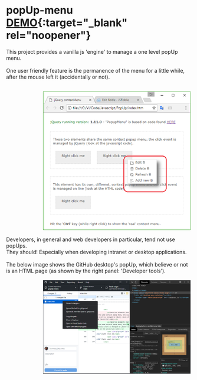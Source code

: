 
# popUp-menu [DEMO](https://cogit-ergo-sum.github.io/popUp-menu/){:target="_blank" rel="noopener"}
This project provides a vanilla js 'engine' to manage a one level popUp menu.<br> 
<br>
One user friendly feature is the permanence of the menu for a little while, after the mouse left it (accidentally or not).<br> 
<br>

<img src="./images/PopUp-menu.png" alt="drawing" style="display: block; margin-left: 100px; auto;width:400px;" class="center"/>
<!-- ![GitHub](/PopUp-menu.png =10x) -->
<!-- # Format: ![Alt Text](url) -->

<br>
Developers, in general and web developers in particular, tend not use popUps.<br>
They should! Especially when developing intranet or desktop applications.<br>
<br>
The below image shows the GitHub desktop's popUp, which believe or not is an HTML page (as shown by the right panel: 'Developer tools').<br>
<br>
<img src="./images/gitHub-desktop.F12.png" alt="drawing" style="display: block; margin-left: 100px; width:400px;" class="center"/>
<!-- ![GitHub](/gitHub-desktop.F12.png) -->


